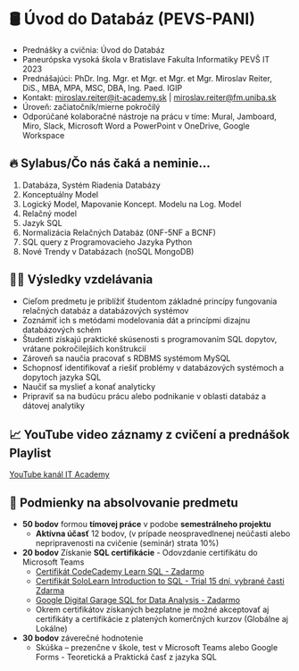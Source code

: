 # 🛢️ Úvod do Databáz (PEVS-PANI) 

* Prednášky a cvičnia: Úvod do Databáz 
* Paneurópska vysoká škola v Bratislave Fakulta Informatiky PEVŠ IT 2023
* Prednášajúci: PhDr. Ing. Mgr. et Mgr. et Mgr. et Mgr. Miroslav Reiter, DiS., MBA, MPA, MSC, DBA, Ing. Paed. IGIP 
* Kontakt: miroslav.reiter@it-academy.sk | miroslav.reiter@fm.uniba.sk 
* Úroveň: začiatočník/mierne pokročilý
* Odporúčané kolaboračné nástroje na prácu v tíme: Mural, Jamboard, Miro, Slack, Microsoft Word a PowerPoint v OneDrive, Google Workspace

## 🔥 Sylabus/Čo nás čaká a neminie...

1. Databáza, Systém Riadenia Databázy
1. Konceptuálny Model
1. Logický Model, Mapovanie Koncept. Modelu na Log. Model
1. Relačný model
1. Jazyk SQL
1. Normalizácia Relačných Databáz (0NF-5NF a BCNF)
1. SQL query z Programovacieho Jazyka Python
1. Nové Trendy v Databázach (noSQL MongoDB)

## 👨‍🏫 Výsledky vzdelávania
* Cieľom predmetu je priblížiť študentom základné princípy fungovania relačných databáz a databázových systémov
* Zoznámiť ich s metódami modelovania dát a princípmi dizajnu databázových schém
* Študenti získajú praktické skúsenosti s programovaním SQL dopytov, vrátane pokročilejších konštrukcií
* Zároveň sa naučia pracovať s RDBMS systémom MySQL
* Schopnosť identifikovať a riešiť problémy v databázových systémoch a dopytoch jazyka SQL
* Naučiť sa myslieť a konať analyticky
* Pripraviť sa na budúcu prácu alebo podnikanie v oblasti databáz a dátovej analytiky

## 📈 YouTube video záznamy z cvičení a prednášok Playlist
[YouTube kanál IT Academy](https://www.youtube.com/c/IT-AcademySK)

## 🥇 Podmienky na absolvovanie predmetu
* **50 bodov** formou **tímovej práce** v podobe **semestrálneho projektu**
  * **Aktívna účasť** 12 bodov, (v prípade neospravedlnenej neúčasti alebo nepripravenosti na cvičenie (seminár) strata 10%)
* **20 bodov** Získanie **SQL certifikácie** - Odovzdanie certifikátu do Microsoft Teams
  * [Certifikát CodeCademy  Learn SQL - Zadarmo](https://www.codecademy.com/learn/learn-sql)
  * [Certifikát SoloLearn Introduction to SQL - Trial 15 dní, vybrané časti Zdarma](https://www.sololearn.com/learn/courses/sql-introduction?location=1)
  * [Google Digital Garage SQL for Data Analysis - Zadarmo](https://learndigital.withgoogle.com/digitalgarage/course/sql-for-data-analysis)
  * Okrem certifikátov získaných bezplatne je možné akceptovať aj certifikáty a certifikácie z platených komerčných kurzov (Globálne aj Lokálne)
* **30 bodov** záverečné hodnotenie
  *  Skúška – prezenčne v škole, test v Microsoft Teams alebo Google Forms - Teoretická a Praktická časť z jazyka SQL
